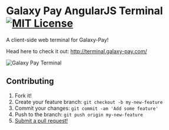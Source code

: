 # Galaxy Pay AngularJS Terminal [![MIT License](http://img.shields.io/badge/license-MIT-blue.svg)](https://raw.githubusercontent.com/GalaxyPay/GalaxyPayTerminal/master/LICENSE)
A client-side web terminal for Galaxy-Pay!

Head here to check it out: http://terminal.galaxy-pay.com/

![Galaxy Pay Terminal](http://i.imgur.com/kXIeRa3.png)

## Contributing

1. Fork it!
2. Create your feature branch: `git checkout -b my-new-feature`
3. Commit your changes: `git commit -am 'Add some feature'`
4. Push to the branch: `git push origin my-new-feature`
5. [Submit a pull request!](https://github.com/GalaxyPay/GalaxyPayTerminal/pull/new/master)
